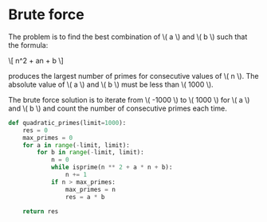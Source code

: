# Brute force

The problem is to find the best combination of \\( a \\) and \\( b \\) such that
the formula:

\\[ n^2 + an + b \\]

produces the largest number of primes for consecutive values of \\( n \\). The
absolute value of \\( a \\) and \\( b \\) must be less than \\( 1000 \\).

The brute force solution is to iterate from \\( -1000 \\) to \\( 1000 \\)
for \\( a \\) and \\( b \\) and count the number of consecutive primes each
time.

```python
def quadratic_primes(limit=1000):
    res = 0
    max_primes = 0
    for a in range(-limit, limit):
        for b in range(-limit, limit):
            n = 0
            while isprime(n ** 2 + a * n + b):
                n += 1
            if n > max_primes:
                max_primes = n
                res = a * b

    return res
```
